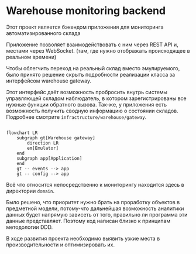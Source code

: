 # Warehouse monitoring backend

Этот проект является бэкендом приложения для
мониторинга автоматизированного склада

Приложение позволяет взаимодействовать с ним через
REST API и, местами через WebSocket. (там, где
нужно отображать происходящее в реальном времени)

Чтобы облегчить переход на реальный склад вместо
эмулируемого, было принято решение скрыть подробности
реализации класса за интерфейсом warehouse gateway.

Этот интерфейс даёт возможность пробросить внутрь
системы управляющей складом наблюдатель, в котором
зарегистрированы все нужные функции обратного
вызова. Так-же, у приложения есть возможность
получить сводную информацию о состоянии складов.
Подробнее смотрите `infractructure/warehouse/gateway`.

```mermaid

flowchart LR
    subgraph gt[Warehouse gateway]
        direction LR
        em[Emulator]
    end
    subgraph app[Application]
    end
    gt -- events --> app
    gt -- config --> app
```

Всё что относится непосредственно к мониторингу
находится здесь в директории `domain`.

Было решено, что приоритет нужно брать на проработку
объектов в предметной модели, потому-что дальнейшая 
возможность аналитики данных будет напрямую зависеть
от того, правильно ли программа эти данные представляет.
Поэтому код написан близко к принципам методологии DDD.

В ходе развития проекта необходимо выявить узкие места в
производительности и оптимизировать их.
